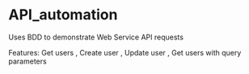 # API_automation
Uses BDD to demonstrate Web Service API requests

Features:
Get users
, Create user 
, Update user
, Get users with query parameters
